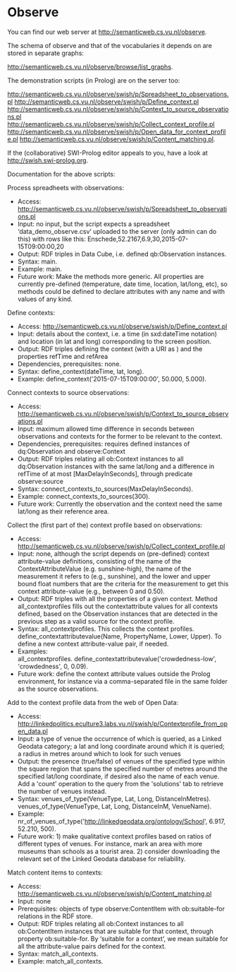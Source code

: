 # Observe

You can find our web server at http://semanticweb.cs.vu.nl/observe.

The schema of observe and that of the vocabularies it depends on are stored in separate graphs:

http://semanticweb.cs.vu.nl/observe/browse/list_graphs.

The demonstration scripts (in Prolog) are on the server too:

http://semanticweb.cs.vu.nl/observe/swish/p/Spreadsheet_to_observations.pl
http://semanticweb.cs.vu.nl/observe/swish/p/Define_context.pl
http://semanticweb.cs.vu.nl/observe/swish/p/Context_to_source_observations.pl
http://semanticweb.cs.vu.nl/observe/swish/p/Collect_context_profile.pl
http://semanticweb.cs.vu.nl/observe/swish/p/Open_data_for_context_profile.pl
http://semanticweb.cs.vu.nl/observe/swish/p/Content_matching.pl. 

If the (collaborative) SWI-Prolog editor appeals to you, have a look at http://swish.swi-prolog.org.

Documentation for the above scripts:

Process spreadheets with observations:

- Access: http://semanticweb.cs.vu.nl/observe/swish/p/Spreadsheet_to_observations.pl
- Input: no input, but the script expects a spreadsheet ‘data_demo_observe.csv’ uploaded to the server (only admin can do this) with rows like this:
Enschede,52.2167,6.9,30,2015-07-15T09:00:00,20
- Output: RDF triples in Data Cube, i.e. defined qb:Observation instances. 
- Syntax: main.
- Example: main.
- Future work: Make the methods more generic. All properties are currently pre-defined (temperature, date time, location, lat/long, etc), so methods could be defined to declare attributes with any name and with values of any kind.

Define contexts:

- Access: http://semanticweb.cs.vu.nl/observe/swish/p/Define_context.pl
- Input: details about the context, i.e. a time (in sxd:dateTime notation) and location (in lat and long) corresponding to the screen position. 
- Output: RDF triples defining the context (with a URI as ) and the properties refTime and refArea
- Dependencies, prerequisites: none.
- Syntax: define_context(dateTime, lat, long).
- Example: define_context('2015-07-15T09:00:00', 50.000, 5.000).  

Connect contexts to source observations:  

- Access: http://semanticweb.cs.vu.nl/observe/swish/p/Context_to_source_observations.pl
- Input: maximum allowed time difference in seconds between observations and contexts for the former to be relevant to the context.
- Dependencies, prerequisites: requires defined instances of dq:Observation and observe:Context
- Output: RDF triples relating all ob:Context instances to all dq:Observation instances with the same lat/long and a difference in refTime of at most [MaxDelayInSeconds], through predicate observe:source
- Syntax: connect_contexts_to_sources(MaxDelayInSeconds).
- Example: connect_contexts_to_sources(300).
- Future work: Currently the observation and the context need the same lat/long as their reference area. 

Collect the (first part of the) context profile based on observations: 

- Access: http://semanticweb.cs.vu.nl/observe/swish/p/Collect_context_profile.pl
- Input: none, although the script depends on (pre-defined) context attribute-value definitions, consisting of the name of the ContextAttributeValue (e.g. sunshine-high), the name of the measurement it refers to (e.g., sunshine), and the lower and upper bound float numbers that are the criteria for the measurement to get this context attribute-value (e.g., between 0 and 0.50). 
- Output:  RDF triples with all the properties of a given context. Method all_contextprofiles fills out the contextattribute values for all contexts defined, based on the Observation instances that are detected in the previous step as a valid source for the context profile.
- Syntax: 
all_contextprofiles. This collects the context profiles.
define_contextattributevalue(Name, PropertyName, Lower, Upper). To define a new context attribute-value pair, if needed.
- Examples:  
all_contextprofiles.
define_contextattributevalue('crowdedness-low', 'crowdedness', 0, 0.09). 
- Future work: define the context attribute values outside the Prolog environment, for instance via a comma-separated file in the same folder as the source observations.

Add to the context profile data from the web of Open Data:

- Access: http://linkedpolitics.eculture3.labs.vu.nl/swish/p/Contextprofile_from_open_data.pl 
- Input: a type of venue the occurrence of which is queried, as a Linked Geodata category; a lat and long coordinate around which it is queried; a radius in metres around which to look for such venues
- Output: the presence (true/false) of venues of the specified type within the square region that spans the specified number of metres around the specified lat/long coordinate, if desired also the name of each venue. Add a 'count' operation to the query from the 'solutions' tab to retrieve the number of venues instead.
- Syntax: 
venues_of_type(VenueType, Lat, Long, DistanceInMetres). 
venues_of_type(VenueType, Lat, Long, DistanceInM, VenueName).
- Example: nr_of_venues_of_type('http://linkedgeodata.org/ontology/School', 6.917, 52.210, 500). 
- Future work: 1) make qualitative context profiles based on ratios of different types of venues. For instance, mark an area with more museums than schools as a tourist area. 2) consider downloading the relevant set of the Linked Geodata database for reliability.

Match content items to contexts:

- Access: http://semanticweb.cs.vu.nl/observe/swish/p/Content_matching.pl
- Input: none
- Prerequisites: objects of type observe:ContentItem with ob:suitable-for relations in the RDF store.
- Output: RDF triples relating all ob:Context instances to all ob:ContentItem instances that are suitable for that context, through property ob:suitable-for. By ‘suitable for a context’, we mean suitable for all the attribute-value pairs defined for the context.
- Syntax: match_all_contexts.
- Example: match_all_contexts.
